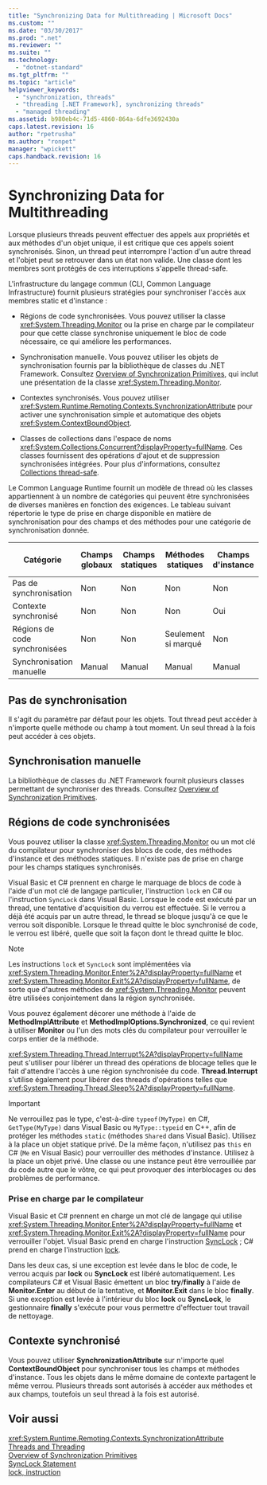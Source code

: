 ```yaml
---
title: "Synchronizing Data for Multithreading | Microsoft Docs"
ms.custom: ""
ms.date: "03/30/2017"
ms.prod: ".net"
ms.reviewer: ""
ms.suite: ""
ms.technology: 
  - "dotnet-standard"
ms.tgt_pltfrm: ""
ms.topic: "article"
helpviewer_keywords: 
  - "synchronization, threads"
  - "threading [.NET Framework], synchronizing threads"
  - "managed threading"
ms.assetid: b980eb4c-71d5-4860-864a-6dfe3692430a
caps.latest.revision: 16
author: "rpetrusha"
ms.author: "ronpet"
manager: "wpickett"
caps.handback.revision: 16
---
```

# Synchronizing Data for Multithreading
Lorsque plusieurs threads peuvent effectuer des appels aux propriétés et aux méthodes d'un objet unique, il est critique que ces appels soient synchronisés.  Sinon, un thread peut interrompre l'action d'un autre thread et l'objet peut se retrouver dans un état non valide.  Une classe dont les membres sont protégés de ces interruptions s'appelle thread\-safe.  
  
 L'infrastructure du langage commun \(CLI, Common Language Infrastructure\) fournit plusieurs stratégies pour synchroniser l'accès aux membres static et d'instance :  
  
-   Régions de code synchronisées.  Vous pouvez utiliser la classe <xref:System.Threading.Monitor> ou la prise en charge par le compilateur pour que cette classe synchronise uniquement le bloc de code nécessaire, ce qui améliore les performances.  
  
-   Synchronisation manuelle.  Vous pouvez utiliser les objets de synchronisation fournis par la bibliothèque de classes du .NET Framework.  Consultez [Overview of Synchronization Primitives](../../../docs/standard/threading/overview-of-synchronization-primitives.md), qui inclut une présentation de la classe <xref:System.Threading.Monitor>.  
  
-   Contextes synchronisés.  Vous pouvez utiliser <xref:System.Runtime.Remoting.Contexts.SynchronizationAttribute> pour activer une synchronisation simple et automatique des objets <xref:System.ContextBoundObject>.  
  
-   Classes de collections dans l'espace de noms <xref:System.Collections.Concurrent?displayProperty=fullName>.  Ces classes fournissent des opérations d'ajout et de suppression synchronisées intégrées.  Pour plus d'informations, consultez [Collections thread\-safe](../../../docs/standard/collections/thread-safe/index.md).  
  
 Le Common Language Runtime fournit un modèle de thread où les classes appartiennent à un nombre de catégories qui peuvent être synchronisées de diverses manières en fonction des exigences.  Le tableau suivant répertorie le type de prise en charge disponible en matière de synchronisation pour des champs et des méthodes pour une catégorie de synchronisation donnée.  
  
|Catégorie|Champs globaux|Champs statiques|Méthodes statiques|Champs d'instance|Méthodes d'instance|Blocs de code spécifique|  
|---------------|--------------------|----------------------|------------------------|-----------------------|-------------------------|------------------------------|  
|Pas de synchronisation|Non|Non|Non|Non|Non|Non|  
|Contexte synchronisé|Non|Non|Non|Oui|Oui|Non|  
|Régions de code synchronisées|Non|Non|Seulement si marqué|Non|Seulement si marqué|Seulement si marqué|  
|Synchronisation manuelle|Manual|Manual|Manual|Manual|Manual|Manual|  
  
## Pas de synchronisation  
 Il s'agit du paramètre par défaut pour les objets.  Tout thread peut accéder à n'importe quelle méthode ou champ à tout moment.  Un seul thread à la fois peut accéder à ces objets.  
  
## Synchronisation manuelle  
 La bibliothèque de classes du .NET Framework fournit plusieurs classes permettant de synchroniser des threads.  Consultez [Overview of Synchronization Primitives](../../../docs/standard/threading/overview-of-synchronization-primitives.md).  
  
## Régions de code synchronisées  
 Vous pouvez utiliser la classe <xref:System.Threading.Monitor> ou un mot clé du compilateur pour synchroniser des blocs de code, des méthodes d'instance et des méthodes statiques.  Il n'existe pas de prise en charge pour les champs statiques synchronisés.  
  
 Visual Basic et C\# prennent en charge le marquage de blocs de code à l'aide d'un mot clé de langage particulier, l'instruction `lock` en C\# ou l'instruction `SyncLock` dans Visual Basic.  Lorsque le code est exécuté par un thread, une tentative d'acquisition du verrou est effectuée.  Si le verrou a déjà été acquis par un autre thread, le thread se bloque jusqu'à ce que le verrou soit disponible.  Lorsque le thread quitte le bloc synchronisé de code, le verrou est libéré, quelle que soit la façon dont le thread quitte le bloc.  
  
> [!NOTE]
>  Les instructions `lock` et `SyncLock` sont implémentées via <xref:System.Threading.Monitor.Enter%2A?displayProperty=fullName> et <xref:System.Threading.Monitor.Exit%2A?displayProperty=fullName>, de sorte que d'autres méthodes de <xref:System.Threading.Monitor> peuvent être utilisées conjointement dans la région synchronisée.  
  
 Vous pouvez également décorer une méthode à l'aide de **MethodImplAttribute** et **MethodImplOptions.Synchronized**, ce qui revient à utiliser **Monitor** ou l'un des mots clés du compilateur pour verrouiller le corps entier de la méthode.  
  
 <xref:System.Threading.Thread.Interrupt%2A?displayProperty=fullName> peut s'utiliser pour libérer un thread des opérations de blocage telles que le fait d'attendre l'accès à une région synchronisée du code.  **Thread.Interrupt** s'utilise également pour libérer des threads d'opérations telles que <xref:System.Threading.Thread.Sleep%2A?displayProperty=fullName>.  
  
> [!IMPORTANT]
>  Ne verrouillez pas le type, c'est\-à\-dire `typeof(MyType)` en C\#, `GetType(MyType)` dans Visual Basic ou `MyType::typeid` en C\+\+, afin de protéger les méthodes `static` \(méthodes `Shared` dans Visual Basic\).  Utilisez à la place un objet statique privé.  De la même façon, n'utilisez pas `this` en C\# \(`Me` en Visual Basic\) pour verrouiller des méthodes d'instance.  Utilisez à la place un objet privé.  Une classe ou une instance peut être verrouillée par du code autre que le vôtre, ce qui peut provoquer des interblocages ou des problèmes de performance.  
  
### Prise en charge par le compilateur  
 Visual Basic et C\# prennent en charge un mot clé de langage qui utilise <xref:System.Threading.Monitor.Enter%2A?displayProperty=fullName> et <xref:System.Threading.Monitor.Exit%2A?displayProperty=fullName> pour verrouiller l'objet.  Visual Basic prend en charge l'instruction [SyncLock](../../../ocs/visual-basic/language-reference/statements/synclock-statement.md) ; C\# prend en charge l'instruction [lock](../Topic/lock%20Statement%20\(C%23%20Reference\).md).  
  
 Dans les deux cas, si une exception est levée dans le bloc de code, le verrou acquis par **lock** ou **SyncLock** est libéré automatiquement.  Les compilateurs C\# et Visual Basic émettent un bloc **try**\/**finally** à l'aide de **Monitor.Enter** au début de la tentative, et **Monitor.Exit** dans le bloc **finally**.  Si une exception est levée à l'intérieur du bloc **lock** ou **SyncLock**, le gestionnaire **finally** s'exécute pour vous permettre d'effectuer tout travail de nettoyage.  
  
## Contexte synchronisé  
 Vous pouvez utiliser **SynchronizationAttribute** sur n'importe quel **ContextBoundObject** pour synchroniser tous les champs et méthodes d'instance.  Tous les objets dans le même domaine de contexte partagent le même verrou.  Plusieurs threads sont autorisés à accéder aux méthodes et aux champs, toutefois un seul thread à la fois est autorisé.  
  
## Voir aussi  
 <xref:System.Runtime.Remoting.Contexts.SynchronizationAttribute>   
 [Threads and Threading](../../../docs/standard/threading/threads-and-threading.md)   
 [Overview of Synchronization Primitives](../../../docs/standard/threading/overview-of-synchronization-primitives.md)   
 [SyncLock Statement](../../../ocs/visual-basic/language-reference/statements/synclock-statement.md)   
 [lock, instruction](../Topic/lock%20Statement%20\(C%23%20Reference\).md)